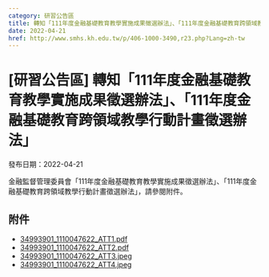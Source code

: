 ```yaml
---
category: 研習公告區
title: 轉知「111年度金融基礎教育教學實施成果徵選辦法」、「111年度金融基礎教育跨領域教學行動計畫徵選辦法」
date: 2022-04-21
href: http://www.smhs.kh.edu.tw/p/406-1000-3490,r23.php?Lang=zh-tw
---
```


# [研習公告區] 轉知「111年度金融基礎教育教學實施成果徵選辦法」、「111年度金融基礎教育跨領域教學行動計畫徵選辦法」

發布日期：2022-04-21

金融監督管理委員會「111年度金融基礎教育教學實施成果徵選辦法」、「111年度金融基礎教育跨領域教學行動計畫徵選辦法」，請參閱附件。

## 附件

- [34993901_1110047622_ATT1.pdf](https://www.smhs.kh.edu.tw/var/file/0/1000/attach/95/pta_3248_3132475_28023.pdf)
- [34993901_1110047622_ATT2.pdf](https://www.smhs.kh.edu.tw/var/file/0/1000/attach/95/pta_3249_8436065_28023.pdf)
- [34993901_1110047622_ATT3.jpeg](https://www.smhs.kh.edu.tw/var/file/0/1000/attach/95/pta_3250_4389510_28023.jpeg)
- [34993901_1110047622_ATT4.jpeg](https://www.smhs.kh.edu.tw/var/file/0/1000/attach/95/pta_3251_7782126_28023.jpeg)
